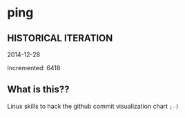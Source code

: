 # ping

## HISTORICAL ITERATION
2014-12-28

Incremented: 6418

## What is this?? 
Linux skills to hack the github commit visualization chart `;-)`
